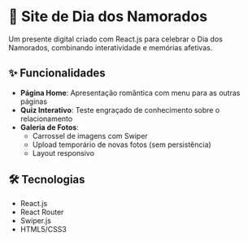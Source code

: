 # 💝 Site de Dia dos Namorados

Um presente digital criado com React.js para celebrar o Dia dos Namorados, combinando interatividade e memórias afetivas.

## ✨ Funcionalidades

- **Página Home**: Apresentação romântica com menu para as outras páginas
- **Quiz Interativo**: Teste engraçado de conhecimento sobre o relacionamento 
- **Galeria de Fotos**: 
  - Carrossel de imagens com Swiper
  - Upload temporário de novas fotos (sem persistência)
  - Layout responsivo

## 🛠 Tecnologias

- React.js
- React Router
- Swiper.js
- HTML5/CSS3
